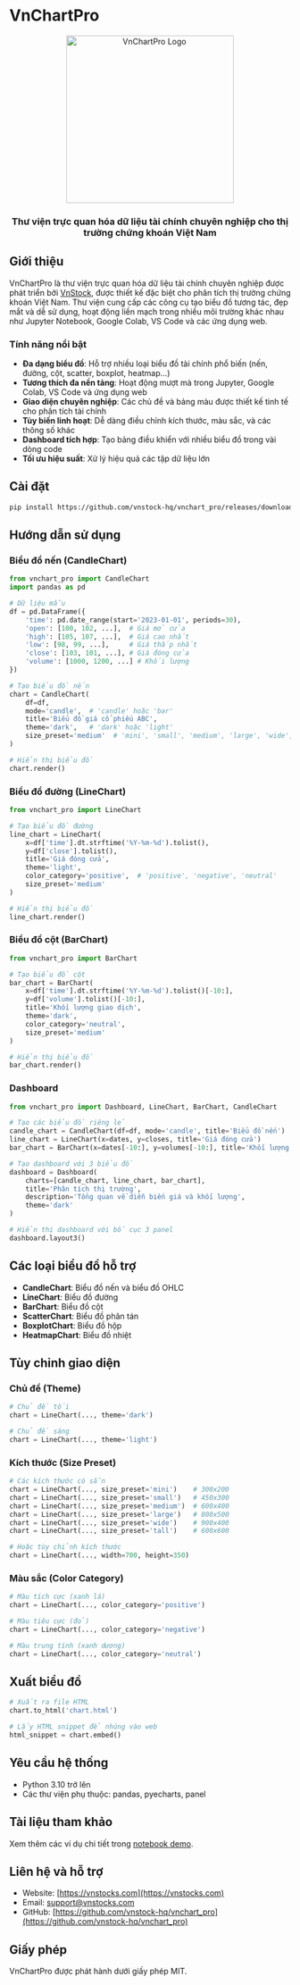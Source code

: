 # VnChartPro

<div align="center">
  <img src="https://vnstocks.com/_next/image?url=%2Fimg%2Fvnstock_logo_trans_rec_hoz.png&w=256&q=75" alt="VnChartPro Logo" width="300">
  <h3>Thư viện trực quan hóa dữ liệu tài chính chuyên nghiệp cho thị trường chứng khoán Việt Nam</h3>
</div>

## Giới thiệu

VnChartPro là thư viện trực quan hóa dữ liệu tài chính chuyên nghiệp được phát triển bởi [VnStock](https://vnstocks.com), được thiết kế đặc biệt cho phân tích thị trường chứng khoán Việt Nam. Thư viện cung cấp các công cụ tạo biểu đồ tương tác, đẹp mắt và dễ sử dụng, hoạt động liền mạch trong nhiều môi trường khác nhau như Jupyter Notebook, Google Colab, VS Code và các ứng dụng web.

### Tính năng nổi bật

- **Đa dạng biểu đồ**: Hỗ trợ nhiều loại biểu đồ tài chính phổ biến (nến, đường, cột, scatter, boxplot, heatmap...)
- **Tương thích đa nền tảng**: Hoạt động mượt mà trong Jupyter, Google Colab, VS Code và ứng dụng web
- **Giao diện chuyên nghiệp**: Các chủ đề và bảng màu được thiết kế tinh tế cho phân tích tài chính
- **Tùy biến linh hoạt**: Dễ dàng điều chỉnh kích thước, màu sắc, và các thông số khác
- **Dashboard tích hợp**: Tạo bảng điều khiển với nhiều biểu đồ trong vài dòng code
- **Tối ưu hiệu suất**: Xử lý hiệu quả các tập dữ liệu lớn

## Cài đặt

```bash
pip install https://github.com/vnstock-hq/vnchart_pro/releases/download/vnchart_pro-1.0.0/vnchart_pro-1.0.0.tar.gz
```

## Hướng dẫn sử dụng

### Biểu đồ nến (CandleChart)

```python
from vnchart_pro import CandleChart
import pandas as pd

# Dữ liệu mẫu
df = pd.DataFrame({
    'time': pd.date_range(start='2023-01-01', periods=30),
    'open': [100, 102, ...],  # Giá mở cửa
    'high': [105, 107, ...],  # Giá cao nhất
    'low': [98, 99, ...],     # Giá thấp nhất
    'close': [103, 101, ...], # Giá đóng cửa
    'volume': [1000, 1200, ...] # Khối lượng
})

# Tạo biểu đồ nến
chart = CandleChart(
    df=df,
    mode='candle',  # 'candle' hoặc 'bar'
    title='Biểu đồ giá cổ phiếu ABC',
    theme='dark',   # 'dark' hoặc 'light'
    size_preset='medium'  # 'mini', 'small', 'medium', 'large', 'wide', 'tall'
)

# Hiển thị biểu đồ
chart.render()
```

### Biểu đồ đường (LineChart)

```python
from vnchart_pro import LineChart

# Tạo biểu đồ đường
line_chart = LineChart(
    x=df['time'].dt.strftime('%Y-%m-%d').tolist(),
    y=df['close'].tolist(),
    title='Giá đóng cửa',
    theme='light',
    color_category='positive',  # 'positive', 'negative', 'neutral'
    size_preset='medium'
)

# Hiển thị biểu đồ
line_chart.render()
```

### Biểu đồ cột (BarChart)

```python
from vnchart_pro import BarChart

# Tạo biểu đồ cột
bar_chart = BarChart(
    x=df['time'].dt.strftime('%Y-%m-%d').tolist()[-10:],
    y=df['volume'].tolist()[-10:],
    title='Khối lượng giao dịch',
    theme='dark',
    color_category='neutral',
    size_preset='medium'
)

# Hiển thị biểu đồ
bar_chart.render()
```

### Dashboard

```python
from vnchart_pro import Dashboard, LineChart, BarChart, CandleChart

# Tạo các biểu đồ riêng lẻ
candle_chart = CandleChart(df=df, mode='candle', title='Biểu đồ nến')
line_chart = LineChart(x=dates, y=closes, title='Giá đóng cửa')
bar_chart = BarChart(x=dates[-10:], y=volumes[-10:], title='Khối lượng giao dịch')

# Tạo dashboard với 3 biểu đồ
dashboard = Dashboard(
    charts=[candle_chart, line_chart, bar_chart],
    title='Phân tích thị trường',
    description='Tổng quan về diễn biến giá và khối lượng',
    theme='dark'
)

# Hiển thị dashboard với bố cục 3 panel
dashboard.layout3()
```

## Các loại biểu đồ hỗ trợ

- **CandleChart**: Biểu đồ nến và biểu đồ OHLC
- **LineChart**: Biểu đồ đường
- **BarChart**: Biểu đồ cột
- **ScatterChart**: Biểu đồ phân tán
- **BoxplotChart**: Biểu đồ hộp
- **HeatmapChart**: Biểu đồ nhiệt

## Tùy chỉnh giao diện

### Chủ đề (Theme)

```python
# Chủ đề tối
chart = LineChart(..., theme='dark')

# Chủ đề sáng
chart = LineChart(..., theme='light')
```

### Kích thước (Size Preset)

```python
# Các kích thước có sẵn
chart = LineChart(..., size_preset='mini')    # 300x200
chart = LineChart(..., size_preset='small')   # 450x300
chart = LineChart(..., size_preset='medium')  # 600x400
chart = LineChart(..., size_preset='large')   # 800x500
chart = LineChart(..., size_preset='wide')    # 900x400
chart = LineChart(..., size_preset='tall')    # 600x600

# Hoặc tùy chỉnh kích thước
chart = LineChart(..., width=700, height=350)
```

### Màu sắc (Color Category)

```python
# Màu tích cực (xanh lá)
chart = LineChart(..., color_category='positive')

# Màu tiêu cực (đỏ)
chart = LineChart(..., color_category='negative')

# Màu trung tính (xanh dương)
chart = LineChart(..., color_category='neutral')
```

## Xuất biểu đồ

```python
# Xuất ra file HTML
chart.to_html('chart.html')

# Lấy HTML snippet để nhúng vào web
html_snippet = chart.embed()
```

## Yêu cầu hệ thống

- Python 3.10 trở lên
- Các thư viện phụ thuộc: pandas, pyecharts, panel

## Tài liệu tham khảo

Xem thêm các ví dụ chi tiết trong [notebook demo](./vnchart_pro_demo.ipynb).

## Liên hệ và hỗ trợ

- Website: [https://vnstocks.com](https://vnstocks.com)
- Email: support@vnstocks.com
- GitHub: [https://github.com/vnstock-hq/vnchart_pro](https://github.com/vnstock-hq/vnchart_pro)

## Giấy phép

VnChartPro được phát hành dưới giấy phép MIT.
